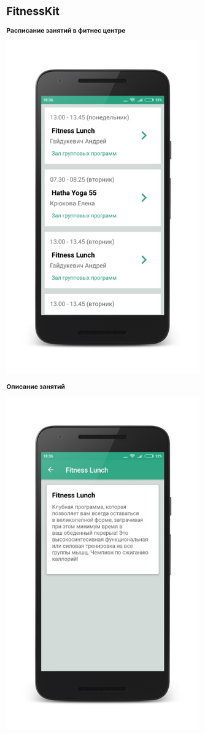 # FitnessKit

### Расписание занятий в фитнес центре

![Image alt](https://github.com/lightray13/FitnessKit/blob/master/Screenshots/Screenshot1.png)

### Описание занятий

![Image alt](https://github.com/lightray13/FitnessKit/blob/master/Screenshots/Screenshot2.png)
